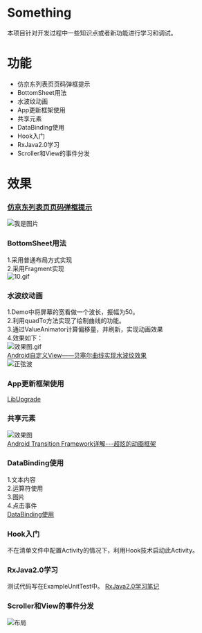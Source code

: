 # Something
本项目针对开发过程中一些知识点或者新功能进行学习和调试。
# 功能
- 仿京东列表页页码弹框提示
- BottomSheet用法
- 水波纹动画
- App更新框架使用
- 共享元素
- DataBinding使用
- Hook入门
- RxJava2.0学习
- Scroller和View的事件分发

# 效果
### [仿京东列表页页码弹框提示](http://www.jianshu.com/p/2049098946df)
![我是图片](http://upload-images.jianshu.io/upload_images/93730-1db66a2894c58ccb.gif?imageMogr2/auto-orient/strip)

### BottomSheet用法
1.采用普通布局方式实现<br />
2.采用Fragment实现
<br />
![10.gif](http://upload-images.jianshu.io/upload_images/93730-5322af4aacf95c6d.gif?imageMogr2/auto-orient/strip)

### 水波纹动画
1.Demo中将屏幕的宽看做一个波长，振幅为50。<br />
2.利用quadTo方法实现了绘制曲线的功能。<br />
3.通过ValueAnimator计算偏移量，并刷新，实现动画效果<br />
4.效果如下：<br />
![效果图.gif](http://upload-images.jianshu.io/upload_images/93730-5f93fd96f5d6e8b7.gif?imageMogr2/auto-orient/strip)<br />
[Android自定义View——贝塞尔曲线实现水波纹效果](http://blog.csdn.net/qq_30379689/article/details/53098481)<br />
![正弦波](http://a3.att.hudong.com/58/09/01300000426763124749095982212.jpg)<br />

### App更新框架使用
[LibUpgrade](https://github.com/Money888/LibUpgrade)<br />
### 共享元素
![效果图](http://upload-images.jianshu.io/upload_images/93730-516666db8ef89d2f.gif?imageMogr2/auto-orient/strip)<br />
[Android Transition Framework详解---超炫的动画框架](http://www.jianshu.com/p/e497123652b5)<br />

### DataBinding使用
1.文本内容<br />
2.运算符使用<br />
3.图片<br />
4.点击事件<br />
[DataBinding使用](http://blog.csdn.net/Jason847/article/details/60142116)

### Hook入门
不在清单文件中配置Activity的情况下，利用Hook技术启动此Activity。

### RxJava2.0学习
测试代码写在ExampleUnitTest中。
[RxJava2.0学习笔记](http://www.jianshu.com/p/fb68dfeee66d)<br />

### Scroller和View的事件分发
![布局](https://user-gold-cdn.xitu.io/2017/3/14/ea1b7b19bea3ddbac21f5d11fd711942)